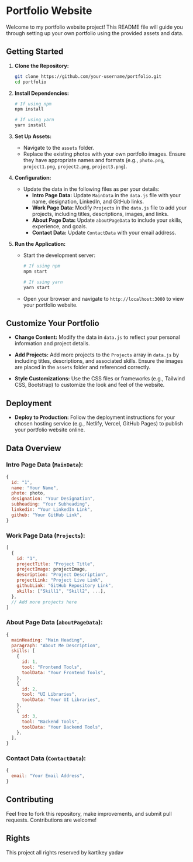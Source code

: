 # Portfolio Website

Welcome to my portfolio website project! This README file will guide you through setting up your own portfolio using the provided assets and data.

## Getting Started

1. **Clone the Repository:**

   ```bash
   git clone https://github.com/your-username/portfolio.git
   cd portfolio
   ```

2. **Install Dependencies:**

   ```bash
   # If using npm
   npm install

   # If using yarn
   yarn install
   ```

3. **Set Up Assets:**

   - Navigate to the `assets` folder.
   - Replace the existing photos with your own portfolio images. Ensure they have appropriate names and formats (e.g., `photo.png`, `project1.png`, `project2.png`, `project3.png`).

4. **Configuration:**

   - Update the data in the following files as per your details:
     - **Intro Page Data:** Update `MainData` in the `data.js` file with your name, designation, LinkedIn, and GitHub links.
     - **Work Page Data:** Modify `Projects` in the `data.js` file to add your projects, including titles, descriptions, images, and links.
     - **About Page Data:** Update `aboutPageData` to include your skills, experience, and goals.
     - **Contact Data:** Update `ContactData` with your email address.

5. **Run the Application:**
   - Start the development server:

     ```bash
     # If using npm
     npm start

     # If using yarn
     yarn start
     ```

   - Open your browser and navigate to `http://localhost:3000` to view your portfolio website.

## Customize Your Portfolio

- **Change Content:**
  Modify the data in `data.js` to reflect your personal information and project details.

- **Add Projects:**
  Add more projects to the `Projects` array in `data.js` by including titles, descriptions, and associated skills. Ensure the images are placed in the `assets` folder and referenced correctly.

- **Style Customizations:**
  Use the CSS files or frameworks (e.g., Tailwind CSS, Bootstrap) to customize the look and feel of the website.

## Deployment

- **Deploy to Production:**
  Follow the deployment instructions for your chosen hosting service (e.g., Netlify, Vercel, GitHub Pages) to publish your portfolio website online.

## Data Overview

### Intro Page Data (`MainData`):

```javascript
{
  id: "1",
  name: "Your Name",
  photo: photo,
  designation: "Your Designation",
  subheading: "Your Subheading",
  linkedin: "Your LinkedIn Link",
  github: "Your GitHub Link",
}
```

### Work Page Data (`Projects`):

```javascript
[
  {
    id: "1",
    projectTitle: "Project Title",
    projectImage: projectImage,
    description: "Project Description",
    projectLink: "Project Live Link",
    githubLink: "GitHub Repository Link",
    skills: ["Skill1", "Skill2", ...],
  },
  // Add more projects here
]
```

### About Page Data (`aboutPageData`):

```javascript
{
  mainHeading: "Main Heading",
  paragraph: "About Me Description",
  skills: [
    {
      id: 1,
      tool: "Frontend Tools",
      toolData: "Your Frontend Tools",
    },
    {
      id: 2,
      tool: "UI Libraries",
      toolData: "Your UI Libraries",
    },
    {
      id: 3,
      tool: "Backend Tools",
      toolData: "Your Backend Tools",
    },
  ],
}
```

### Contact Data (`ContactData`):

```javascript
{
  email: "Your Email Address",
}
```

## Contributing

Feel free to fork this repository, make improvements, and submit pull requests. Contributions are welcome!

## Rights

This project all rights reserved by kartikey yadav
